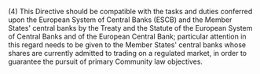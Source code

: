(4) This Directive should be compatible with the tasks and duties conferred upon the European System of Central Banks (ESCB) and the Member States' central banks by the Treaty and the Statute of the European System of Central Banks and of the European Central Bank; particular attention in this regard needs to be given to the Member States' central banks whose shares are currently admitted to trading on a regulated market, in order to guarantee the pursuit of primary Community law objectives.